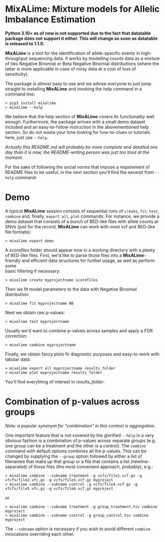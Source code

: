 # MixALime: Mixture models for Allelic Imbalance Estimation

**Python 3.10+ as of now is not supported due to the fact that datatable package does not support it either. This will change as soon as datatable is released to 1.1.0.**

**MixALime** is a tool for the identification of allele-specific events in high-throughput sequencing data. It works by modelling counts data as a mixture of two Negative Binomial or Beta Negative Binomial distributions (where the latter is more applicable in case of noisy data at a cost of loss of sensitivity).

The package is *almost* easy to use and we advise everyone to just jump straight to installing **MixALime** and invoking the help command in a command line:

```
> pip3 install mixalime
> mixalime --help
```

We believe that the help section of **MixALime** covers its functionality well enough. Furthermore, the package arrives with a small demo dataset included and an easy-to-follow instruction in the abovementioned help section. So do not waste your time looking for how-to-clues or tutorials here, just use `--help`.

*Actually this README.md will probably be more complete and detailed one day than it is now, the README-writing person was just too tired at the moment.*

For the sake of following the social norms that impose a requirement of README files to be useful, in the next section you'll find the excerpt from `--help` command:

# Demo
A typical **MixALime** session consists of sequential runs of `create`, `fit`, `test`, `combine` and, finally, `export all`, `plot` commands. For instance, we provide a demo dataset that consists of a bunch of BED-like files with allele counts at SNVs (just for the record, **MixALime** can work with most vcf and  BED-like file formats):
```
> mixalime export demo
```
A *scorefiles* folder should appear now in a working directory with a plenty of BED-like files.
First, we'd like to parse those files into a **MixALime**-friendly and efficient data structures for further usage, as well as perform some \
basic filtering if necessary:
```
> mixalime create myprojectname scorefiles
```
Then we fit model parameters to the data with Negative Binomial distribution:
```
> mixalime fit myprojectname NB
```
Next we obtain raw p-values:
```
> mixalime test myprojectname
```
Usually we'd want to combine p-values across samples and apply a FDR correction:
```
> mixalime combine myprojectname
```
Finally, we obtain fancy plots fir diagnostic purposes and easy-to-work with tabular data:
```
> mixalime export all myprojectname results_folder
> mixalime plot myprojectname results_folder
```
You'll find everything of interest in *results_folder*.


# Combination of p-values across groups

*Note: a popular synonym for "combination" in this context is _aggregation_.*

One important feature that is not covered by the glorified `--help` in a very obvious fashion is a combination of p-values across separate groups (e.g. one group can be a treatment and the other is a control). The `combine` command with default options combines all the p-values. This can be changed by supplying the `--group` option followed by either a list of filenames that make up that group or a file that contains a list (newline-separated) of those files (the most convenient approach, probably), e.g.:
```
> mixalime combine --subname treatment -g vcfs/file1.vcf.gz -g vfcfs/file2.vfc.gz -g vcfs/file3.vcf.gz myproject
> mixalime combine --subname control -g vcfs/file4.vcf.gz -g vfcfs/file5.vfc.gz -g vcfs/file6.vcf.gz myproject
```
or
```
> mixalime combine --subname treatment -g group_treatment.tsv combine myproject
> mixalime combine --subname control -g group_control.tsv combine myproject
```
The `--subname` option is necessary if you wish to avoid different `combine` invocations overriding each other.
